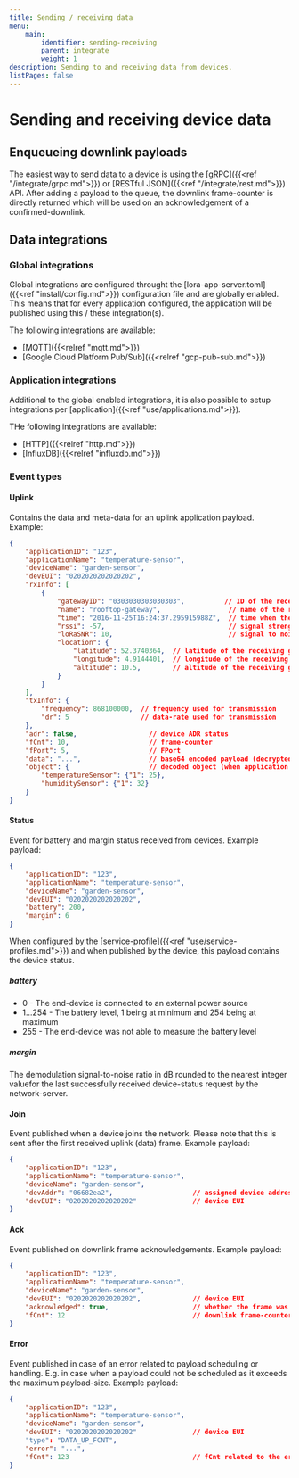 ```yaml
---
title: Sending / receiving data
menu:
    main:
        identifier: sending-receiving
        parent: integrate
        weight: 1
description: Sending to and receiving data from devices.
listPages: false
---
```


# Sending and receiving device data

## Enqueueing downlink payloads

The easiest way to send data to a device is using the [gRPC]({{<ref "/integrate/grpc.md">}})
or [RESTful JSON]({{<ref "/integrate/rest.md">}}) API. After adding a payload to the queue,
the downlink frame-counter is directly returned which will be used on an acknowledgement
of a confirmed-downlink.

## Data integrations

### Global integrations

Global integrations are configured throught the [lora-app-server.toml]({{<ref "install/config.md">}})
configuration file and are globally enabled. This means that for every application configured,
the application will be published using this / these integration(s).

The following integrations are available:

* [MQTT]({{<relref "mqtt.md">}})
* [Google Cloud Platform Pub/Sub]({{<relref "gcp-pub-sub.md">}})


### Application integrations

Additional to the global enabled integrations, it is also possible to setup
integrations per [application]({{<ref "use/applications.md">}}).

THe following integrations are available:

* [HTTP]({{<relref "http.md">}})
* [InfluxDB]({{<relref "influxdb.md">}})

### Event types

#### Uplink

Contains the data and meta-data for an uplink application payload.
Example:

```json
{
    "applicationID": "123",
    "applicationName": "temperature-sensor",
    "deviceName": "garden-sensor",
    "devEUI": "0202020202020202",
    "rxInfo": [
        {
            "gatewayID": "0303030303030303",          // ID of the receiving gateway
            "name": "rooftop-gateway",                 // name of the receiving gateway
            "time": "2016-11-25T16:24:37.295915988Z",  // time when the package was received (GPS time of gateway, only set when available)
            "rssi": -57,                               // signal strength (dBm)
            "loRaSNR": 10,                             // signal to noise ratio
            "location": {
                "latitude": 52.3740364,  // latitude of the receiving gateway
                "longitude": 4.9144401,  // longitude of the receiving gateway
                "altitude": 10.5,        // altitude of the receiving gateway
            }
        }
    ],
    "txInfo": {
        "frequency": 868100000,  // frequency used for transmission
        "dr": 5                  // data-rate used for transmission
    },
    "adr": false,                  // device ADR status
    "fCnt": 10,                    // frame-counter
    "fPort": 5,                    // FPort
    "data": "...",                 // base64 encoded payload (decrypted)
    "object": {                    // decoded object (when application coded has been configured)
        "temperatureSensor": {"1": 25},
        "humiditySensor": {"1": 32}
    }
}
```

#### Status

Event for battery and margin status received from devices. Example payload:

```json
{
    "applicationID": "123",
    "applicationName": "temperature-sensor",
    "deviceName": "garden-sensor",
    "devEUI": "0202020202020202",
    "battery": 200,
    "margin": 6
}
```

When configured by the [service-profile]({{<ref "use/service-profiles.md">}})
and when published by the device, this payload contains the device status.

##### battery

* 0 - The end-device is connected to an external power source
* 1...254 - The battery level, 1 being at minimum and 254 being at maximum
* 255 - The end-device was not able to measure the battery level

##### margin

The demodulation signal-to-noise ratio in dB rounded
to the nearest integer valuefor the last successfully received device-status
request by the network-server.

#### Join

Event published when a device joins the network. Please note that this is sent
after the first received uplink (data) frame. Example payload:

```json
{
    "applicationID": "123",
    "applicationName": "temperature-sensor",
    "deviceName": "garden-sensor",
    "devAddr": "06682ea2",                    // assigned device address
    "devEUI": "0202020202020202"              // device EUI
}
```

#### Ack

Event published on downlink frame acknowledgements. Example payload:

```json
{
    "applicationID": "123",
    "applicationName": "temperature-sensor",
    "deviceName": "garden-sensor",
    "devEUI": "0202020202020202",             // device EUI
    "acknowledged": true,                     // whether the frame was acknowledged or not (e.g. timeout)
    "fCnt": 12                                // downlink frame-counter
}
```

#### Error

Event published in case of an error related to payload scheduling or handling.
E.g. in case when a payload could not be scheduled as it exceeds the maximum
payload-size. Example payload:

```json
{
    "applicationID": "123",
    "applicationName": "temperature-sensor",
    "deviceName": "garden-sensor",
    "devEUI": "0202020202020202"              // device EUI
    "type": "DATA_UP_FCNT",
    "error": "...",
    "fCnt": 123                               // fCnt related to the error (if applicable)
}
```

